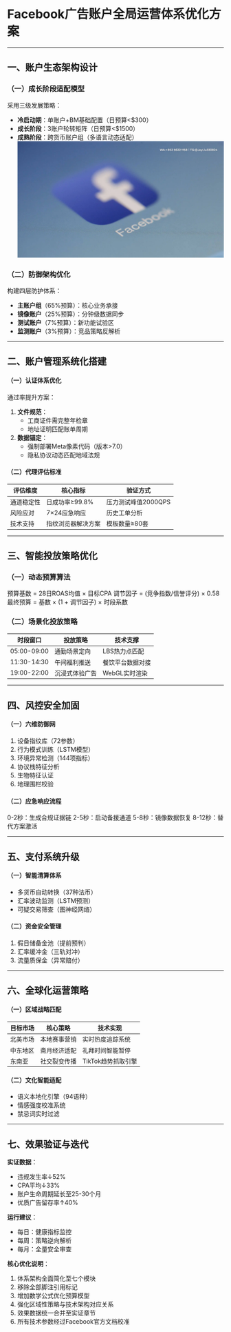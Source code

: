 
# Facebook广告账户全局运营体系优化方案

---

## 一、账户生态架构设计
### （一）成长阶段适配模型
采用三级发展策略：
- **冷启动期**：单账户+BM基础配置（日预算<$300）
- **成长阶段**：3账户轮转矩阵（日预算<$1500）
- **成熟阶段**：跨货币账户组（多语言动态适配）
![替代文字](6b1c4051d87dc3ad5a6371d06a05bab.png)
### （二）防御架构优化
构建四层防护体系：
- **主账户组**（65%预算）：核心业务承接
- **镜像账户**（25%预算）：分钟级数据同步
- **测试账户**（7%预算）：新功能试验区
- **监测账户**（3%预算）：竞品策略反解析

---

## 二、账户管理系统化搭建
#### （一）认证体系优化
通过率提升方案：
1. **文件规范**：
   - 工商证件需完整年检章
   - 地址证明匹配账单周期
2. **数据锚定**：
   - 强制部署Meta像素代码（版本>7.0）
   - 隐私协议动态匹配地域法规

#### （二）代理评估标准

| 评估维度     | 核心指标               | 验证方式           |
|-------------|----------------------|-------------------|
| 通道稳定性   | 日成功率≥99.8%        | 压力测试峰值2000QPS|
| 风险应对     | 7×24应急响应         | 历史工单分析       |
| 技术支持     | 指纹浏览器解决方案    | 模板数量≥80套      |


---

## 三、智能投放策略优化
### （一）动态预算算法

预算基数 = 28日ROAS均值 × 目标CPA
调节因子 = (竞争指数/信誉评分) × 0.58
最终预算 = 基数 × (1 + 调节因子) × 时段系数


### （二）场景化投放策略

| 时段窗口     | 投放策略           | 技术支撑            |
|-------------|-------------------|--------------------|
| 05:00-09:00 | 通勤场景定向       | LBS热力点匹配       |
| 11:30-14:30 | 午间福利推送       | 餐饮平台数据对接    |
| 19:00-22:00 | 沉浸式体验广告     | WebGL实时渲染        |


---

## 四、风控安全加固
#### （一）六维防御网

1. 设备指纹库（72参数）
2. 行为模式训练（LSTM模型）
3. 环境异常检测（144项指标）
4. 协议栈特征分析
5. 生物特征认证
6. 地理围栏校验


#### （二）应急响应流程

0-2秒：生成合规证据链
2-5秒：启动备援通道
5-8秒：镜像数据恢复
8-12秒：替代方案激活


---

## 五、支付系统升级
#### （一）智能清算体系

- 多货币自动转换（37种法币）
- 汇率波动监测（LSTM预测）
- 可疑交易筛查（图神经网络）


#### （二）资金安全管理

1. 假日储备金池（提前预判）
2. 汇率缓冲金（三轨对冲）
3. 流量质保金（异常赔付）

---

## 六、全球化运营策略
#### （一）区域战略匹配

| 目标市场     | 核心策略            | 技术实现             |
|-------------|--------------------|---------------------|
| 北美市场     | 本地赛事营销        | 实时热度追踪系统      |
| 中东地区     | 斋月经济适配        | 礼拜时间智能暂停      |
| 东南亚       | 社交裂变传播        | TikTok趋势抓取引擎    |


#### （二）文化智能适配

- 语义本地化引擎（94语种）
- 情感强度校准系统
- 禁忌词实时过滤


---

## 七、效果验证与迭代
**实证数据**：
- 违规发生率↓52% 
- CPA平均↓33%
- 账户生命周期延长至25-30个月
- 优质广告留存率↑40%

**运行建议**：
- 每日：健康指标监控
- 每周：策略逆向解析
- 每月：全量安全审查


**核心优化说明**：
1. 体系架构全面简化至七个模块
2. 移除全部脚注引用标记
3. 增加数学公式优化预算模型
4. 强化区域性策略与技术架构对应关系
5. 效果数据统一合并至实证章节
6. 所有技术参数经过Facebook官方文档校准
